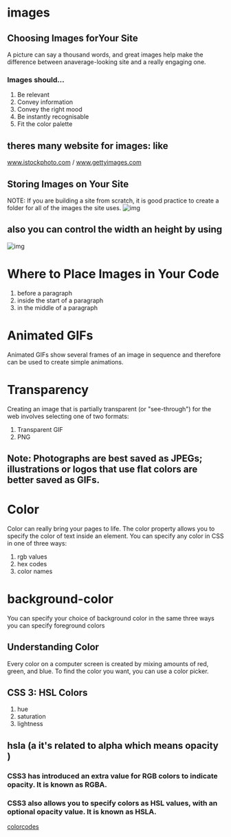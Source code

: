 # images
## Choosing Images forYour Site
A picture can say a thousand words, and great images help make the difference between anaverage-looking site and a really engaging one.
### Images should...
1. Be relevant
2. Convey information
3. Convey the right mood
4. Be instantly recognisable
5. Fit the color palette

## theres many website for images: like 
www.istockphoto.com / www.gettyimages.com
## Storing Images on Your Site
NOTE: If you are building a site from scratch, it is good practice to create a folder for all of the images the site uses.
![img](https://www.homeandlearn.co.uk/WD/images/chapter3/template_html.gif)

## also you can control the width an height by using 
![img](https://www.wikihow.com/images/thumb/0/00/Set-Image-Width-and-Height-Using-HTML-Step-2-Version-3.jpg/v4-460px-Set-Image-Width-and-Height-Using-HTML-Step-2-Version-3.jpg.webp)

# Where to Place Images in Your Code
1. before a paragraph
2. inside the start of a paragraph
3. in the middle of a paragraph

# Animated GIFs
Animated GIFs show several frames of an
image in sequence and therefore can be used to create simple animations.

# Transparency
Creating an image that is partially transparent (or "see-through") for the web involves selecting one of two formats:
1. Transparent GIF
2. PNG

## Note: Photographs are best saved as JPEGs; illustrations or logos that use flat colors are better saved as GIFs.

# Color
Color can really bring your pages to life.
The color property allows you
to specify the color of text inside
an element. You can specify any
color in CSS in one of three ways:
1. rgb values
2. hex codes
3. color names

# background-color
You can specify your choice of background color in the same three ways you can specify foreground colors

## Understanding Color
Every color on a computer screen is created by mixing amounts of red,
green, and blue. To find the color you want, you can use a color picker.

## CSS 3: HSL Colors
1. hue 
2. saturation 
3. lightness

## hsla (a it's related to alpha which means opacity )

### CSS3 has introduced an extra value for RGB colors to indicate opacity. It is known as RGBA.

### CSS3 also allows you to specify colors as HSL values, with an optional opacity value. It is known as HSLA.

[colorcodes](https://www.w3schools.com/css/css_colors.asp)